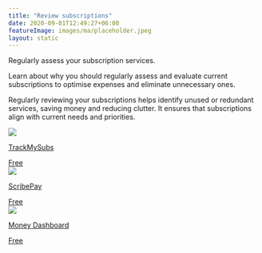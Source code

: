 ```yaml
---
title: "Review subscriptions"
date: 2020-09-01T12:49:27+06:00
featureImage: images/ma/placeholder.jpeg
layout: static
---
```


Regularly assess your subscription services.

Learn about why you should regularly assess and evaluate current subscriptions to optimise expenses and eliminate unnecessary ones.

Regularly reviewing your subscriptions helps identify unused or redundant services, saving money and reducing clutter. It ensures that subscriptions align with current needs and priorities.

<a class="ma-link" href="https://trackmysubs.com/"><div class="ma-card ma-card-Wealth"><div class="ma-icon"><img src ="/images/Icon-check - wealth - opacity.svg"/></div><div class="ma-name"><p>TrackMySubs</p></div><div class="ma-paid-text"><span>Free</span></div></div></a><a class="ma-link" href="https://getscribepay.co.uk/"><div class="ma-card ma-card-Wealth"><div class="ma-icon"><img src ="/images/Icon-check - wealth - opacity.svg"/></div><div class="ma-name"><p>ScribePay</p></div><div class="ma-paid-text"><span>Free</span></div></div></a><a class="ma-link" href="https://www.moneydashboard.com/blog/managing-subscriptions-what-you-need-to-know"><div class="ma-card ma-card-Wealth"><div class="ma-icon"><img src ="/images/Icon-check - wealth - opacity.svg"/></div><div class="ma-name"><p>Money Dashboard</p></div><div class="ma-paid-text"><span>Free</span></div></div></a>  

<br/><br/>






